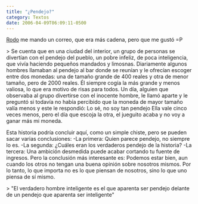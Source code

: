 ```yaml
---
title: "¿Pendejo?"
category: Textos
date: 2006-04-09T06:09:11-0500
---
```


[Rodo](http://rodo.otaku-anime.com/) me mando un correo, que era más cadena, pero que me gustó =P

&gt; Se cuenta que en una ciudad del interior, un grupo de personas se divertían con el pendejo del pueblo, un pobre infeliz, de poca inteligencia, que vivía haciendo pequeños mandados y limosnas. Diariamente algunos hombres llamaban al pendejo al bar donde se reunían y le ofrecían escoger entre dos monedas: una de tamaño grande de 400 reales y otra de menor tamaño, pero de 2000 reales. Él siempre cogía la más grande y menos valiosa, lo que era motivo de risas para todos. Un día, alguien que observaba al grupo divertirse con el inocente hombre, le llamó aparte y le preguntó si todavía no había percibido que la moneda de mayor tamaño valía menos y este le respondió: Lo sé, no soy tan pendejo Ella vale cinco veces menos, pero el día que escoja la otra, el jueguito acaba y no voy a ganar más mi moneda.

Esta historia podría concluir aquí, como un simple chiste, pero se pueden sacar varias conclusiones: -La primera: Quien parece pendejo, no siempre lo es. -La segunda: ¿Cuáles eran los verdaderos pendejo de la historia? -La tercera: Una ambición desmedida puede acabar cortando tu fuente de ingresos. Pero la conclusión más interesante es: Podemos estar bien, aun cuando los otros no tengan una buena opinión sobre nosotros mismos. Por lo tanto, lo que importa no es lo que piensan de nosotros, sino lo que uno piensa de sí mismo.

&gt; &#34;El verdadero hombre inteligente es el que aparenta ser pendejo delante de un pendejo que aparenta ser inteligente&#34;